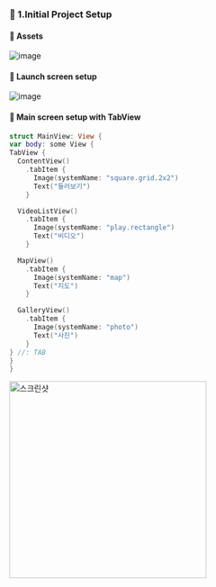 ### 🔷 1.Initial Project Setup

#### 🔶 Assets

![image](https://user-images.githubusercontent.com/28912774/153796836-7f9a637f-2011-4401-b25f-465c6cced11e.png)

#### 🔶 Launch screen setup

![image](https://user-images.githubusercontent.com/28912774/153797227-391e4255-40d0-4086-bb9e-b33d13e423a0.png)

#### 🔶 Main screen setup with TabView

```swift
struct MainView: View {
var body: some View {
TabView {
  ContentView()
    .tabItem {
      Image(systemName: "square.grid.2x2")
      Text("둘러보기")
    }

  VideoListView()
    .tabItem {
      Image(systemName: "play.rectangle")
      Text("비디오")
    }

  MapView()
    .tabItem {
      Image(systemName: "map")
      Text("지도")
    }

  GalleryView()
    .tabItem {
      Image(systemName: "photo")
      Text("사진")
    }
} //: TAB
}
}
```

<img height="350" alt="스크린샷" src="https://user-images.githubusercontent.com/28912774/153797603-b35be950-ccc4-4496-82a5-376df3ff1304.gif">
